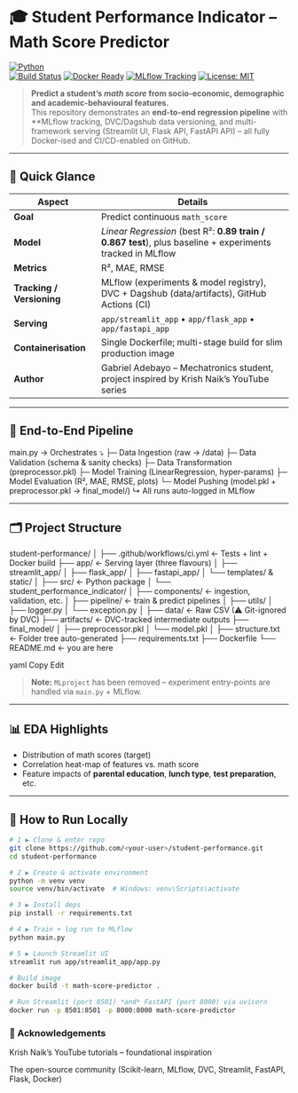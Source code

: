 # 🎓 Student Performance Indicator – Math Score Predictor  
[![Python](https://img.shields.io/badge/python-3.11-blue.svg)](https://www.python.org)  
[![Build Status](https://github.com/<your-user>/student-performance/actions/workflows/ci.yml/badge.svg)](https://github.com/<your-user>/student-performance/actions) 
[![Docker Ready](https://img.shields.io/badge/docker-publish-green)](https://hub.docker.com/) 
[![MLflow Tracking](https://img.shields.io/badge/MLflow-active-orange)](https://mlflow.org) 
[![License: MIT](https://img.shields.io/badge/License-MIT-yellow.svg)](LICENSE)

> **Predict a student’s *math score* from socio-economic, demographic and academic-behavioural features.**  
> This repository demonstrates an **end-to-end regression pipeline** with **MLflow tracking, DVC/Dagshub data versioning, and multi-framework serving (Streamlit UI, Flask API, FastAPI API) – all fully Docker-ised and CI/CD-enabled on GitHub.  

---

## 🚀 Quick Glance
| Aspect | Details |
|--------|---------|
| **Goal** | Predict continuous `math_score` |
| **Model** | *Linear Regression* (best R²: **0.89 train / 0.867 test**), plus baseline + experiments tracked in MLflow |
| **Metrics** | R², MAE, RMSE |
| **Tracking / Versioning** | MLflow (experiments & model registry), DVC + Dagshub (data/artifacts), GitHub Actions (CI) |
| **Serving** | `app/streamlit_app` • `app/flask_app` • `app/fastapi_app` |
| **Containerisation** | Single Dockerfile; multi-stage build for slim production image |
| **Author** | Gabriel Adebayo – Mechatronics student, project inspired by Krish Naik’s YouTube series |

---

## 🧠 End-to-End Pipeline

main.py -> Orchestrates ⤵
├─ Data Ingestion (raw → /data)
├─ Data Validation (schema & sanity checks)
├─ Data Transformation (preprocessor.pkl)
├─ Model Training (LinearRegression, hyper-params)
├─ Model Evaluation (R², MAE, RMSE, plots)
└─ Model Pushing (model.pkl + preprocessor.pkl → final_model/)
↳ All runs auto-logged in MLflow



---

## 🗂️ Project Structure

student-performance/
│
├── .github/workflows/ci.yml ← Tests + lint + Docker build
├── app/ ← Serving layer (three flavours)
│ ├── streamlit_app/
│ ├── flask_app/
│ ├── fastapi_app/
│ └── templates/ & static/
│
├── src/ ← Python package
│ └── student_performance_indicator/
│ ├── components/ ← ingestion, validation, etc.
│ ├── pipeline/ ← train & predict pipelines
│ ├── utils/
│ ├── logger.py
│ └── exception.py
│
├── data/ ← Raw CSV (⚠ Git-ignored by DVC)
├── artifacts/ ← DVC-tracked intermediate outputs
├── final_model/
│ ├── preprocessor.pkl
│ └── model.pkl
│
├── structure.txt ← Folder tree auto-generated
├── requirements.txt
├── Dockerfile
└── README.md ← you are here

yaml
Copy
Edit

> **Note:** `MLproject` has been removed – experiment entry-points are handled via `main.py` + MLflow.

---

## 📊 EDA Highlights
* Distribution of math scores (target)
* Correlation heat-map of features vs. math score
* Feature impacts of **parental education**, **lunch type**, **test preparation**, etc.

---

## 🔧 How to Run Locally

```bash
# 1 ▶ Clone & enter repo
git clone https://github.com/<your-user>/student-performance.git
cd student-performance

# 2 ▶ Create & activate environment
python -m venv venv
source venv/bin/activate  # Windows: venv\Scripts\activate

# 3 ▶ Install deps
pip install -r requirements.txt

# 4 ▶ Train + log run to MLflow
python main.py

# 5 ▶ Launch Streamlit UI
streamlit run app/streamlit_app/app.py

# Build image
docker build -t math-score-predictor .

# Run Streamlit (port 8501) *and* FastAPI (port 8000) via uvicorn
docker run -p 8501:8501 -p 8000:8000 math-score-predictor

```
### 🙏 Acknowledgements

Krish Naik’s YouTube tutorials – foundational inspiration

The open-source community (Scikit-learn, MLflow, DVC, Streamlit, FastAPI, Flask, Docker)

